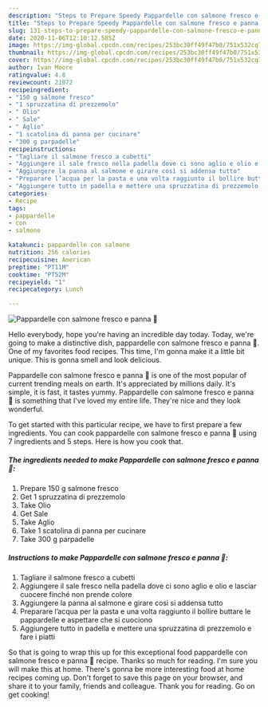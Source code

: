 ```yaml
---
description: "Steps to Prepare Speedy Pappardelle con salmone fresco e panna 👋"
title: "Steps to Prepare Speedy Pappardelle con salmone fresco e panna 👋"
slug: 131-steps-to-prepare-speedy-pappardelle-con-salmone-fresco-e-panna
date: 2020-11-06T12:10:12.585Z
image: https://img-global.cpcdn.com/recipes/253bc30ff49f47b0/751x532cq70/pappardelle-con-salmone-fresco-e-panna-👋-recipe-main-photo.jpg
thumbnail: https://img-global.cpcdn.com/recipes/253bc30ff49f47b0/751x532cq70/pappardelle-con-salmone-fresco-e-panna-👋-recipe-main-photo.jpg
cover: https://img-global.cpcdn.com/recipes/253bc30ff49f47b0/751x532cq70/pappardelle-con-salmone-fresco-e-panna-👋-recipe-main-photo.jpg
author: Ivan Moore
ratingvalue: 4.8
reviewcount: 21072
recipeingredient:
- "150 g salmone fresco"
- "1 spruzzatina di prezzemolo"
- " Olio"
- " Sale"
- " Aglio"
- "1 scatolina di panna per cucinare"
- "300 g parpadelle"
recipeinstructions:
- "Tagliare il salmone fresco a cubetti"
- "Aggiungere il sale fresco nella padella dove ci sono aglio e olio e lasciar cuocere finché non prende colore"
- "Aggiungere la panna al salmone e girare così si addensa tutto"
- "Preparare l’acqua per la pasta e una volta raggiunto il bollire buttare le pappardelle e aspettare che si cuociono"
- "Aggiungere tutto in padella e mettere una spruzzatina di prezzemolo e fare i piatti"
categories:
- Recipe
tags:
- pappardelle
- con
- salmone

katakunci: pappardelle con salmone 
nutrition: 256 calories
recipecuisine: American
preptime: "PT11M"
cooktime: "PT52M"
recipeyield: "1"
recipecategory: Lunch

---
```



![Pappardelle con salmone fresco e panna 👋](https://img-global.cpcdn.com/recipes/253bc30ff49f47b0/751x532cq70/pappardelle-con-salmone-fresco-e-panna-👋-recipe-main-photo.jpg)

Hello everybody, hope you're having an incredible day today. Today, we're going to make a distinctive dish, pappardelle con salmone fresco e panna 👋. One of my favorites food recipes. This time, I'm gonna make it a little bit unique. This is gonna smell and look delicious.



Pappardelle con salmone fresco e panna 👋 is one of the most popular of current trending meals on earth. It's appreciated by millions daily. It's simple, it is fast, it tastes yummy. Pappardelle con salmone fresco e panna 👋 is something that I've loved my entire life. They're nice and they look wonderful.


To get started with this particular recipe, we have to first prepare a few ingredients. You can cook pappardelle con salmone fresco e panna 👋 using 7 ingredients and 5 steps. Here is how you cook that.

<!--inarticleads1-->

##### The ingredients needed to make Pappardelle con salmone fresco e panna 👋:

1. Prepare 150 g salmone fresco
1. Get 1 spruzzatina di prezzemolo
1. Take  Olio
1. Get  Sale
1. Take  Aglio
1. Take 1 scatolina di panna per cucinare
1. Take 300 g parpadelle




<!--inarticleads2-->

##### Instructions to make Pappardelle con salmone fresco e panna 👋:

1. Tagliare il salmone fresco a cubetti
1. Aggiungere il sale fresco nella padella dove ci sono aglio e olio e lasciar cuocere finché non prende colore
1. Aggiungere la panna al salmone e girare così si addensa tutto
1. Preparare l’acqua per la pasta e una volta raggiunto il bollire buttare le pappardelle e aspettare che si cuociono
1. Aggiungere tutto in padella e mettere una spruzzatina di prezzemolo e fare i piatti




So that is going to wrap this up for this exceptional food pappardelle con salmone fresco e panna 👋 recipe. Thanks so much for reading. I'm sure you will make this at home. There's gonna be more interesting food at home recipes coming up. Don't forget to save this page on your browser, and share it to your family, friends and colleague. Thank you for reading. Go on get cooking!
